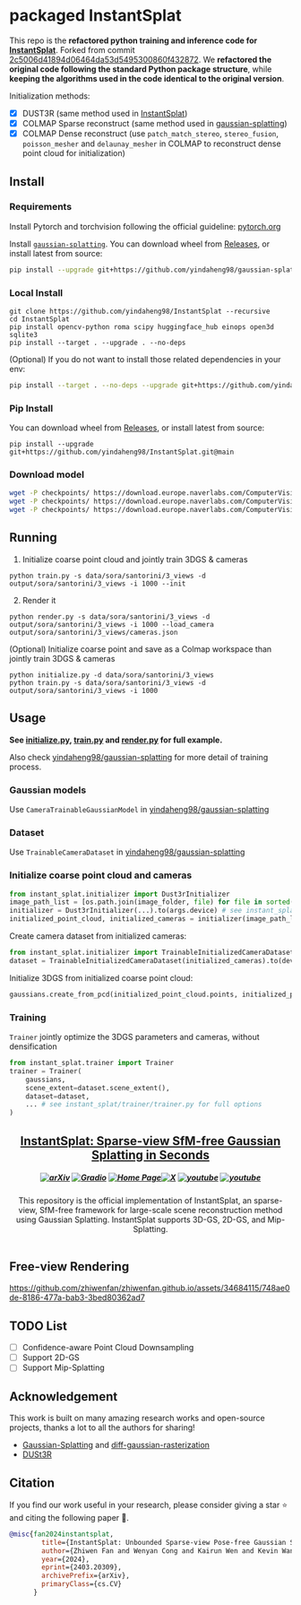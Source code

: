 # packaged InstantSplat

This repo is the **refactored python training and inference code for [InstantSplat](https://github.com/NVlabs/InstantSplat)**.
Forked from commit [2c5006d41894d06464da53d5495300860f432872](https://github.com/NVlabs/InstantSplat/tree/2c5006d41894d06464da53d5495300860f432872).
We **refactored the original code following the standard Python package structure**, while **keeping the algorithms used in the code identical to the original version**.

Initialization methods:
- [x] DUST3R (same method used in [InstantSplat](https://github.com/NVlabs/InstantSplat))
- [x] COLMAP Sparse reconstruct (same method used in [gaussian-splatting](https://github.com/graphdeco-inria/gaussian-splatting))
- [x] COLMAP Dense reconstruct (use `patch_match_stereo`, `stereo_fusion`, `poisson_mesher` and `delaunay_mesher` in COLMAP to reconstruct dense point cloud for initialization)

## Install

### Requirements

Install Pytorch and torchvision following the official guideline: [pytorch.org](https://pytorch.org/)

Install [`gaussian-splatting`](https://github.com/yindaheng98/gaussian-splatting).
You can download wheel from [Releases](https://github.com/yindaheng98/gaussian-splatting/releases), or
install latest from source:
```sh
pip install --upgrade git+https://github.com/yindaheng98/gaussian-splatting.git@master
```

### Local Install

```shell
git clone https://github.com/yindaheng98/InstantSplat --recursive
cd InstantSplat
pip install opencv-python roma scipy huggingface_hub einops open3d sqlite3
pip install --target . --upgrade . --no-deps
```

(Optional) If you do not want to install those related dependencies in your env:
```sh
pip install --target . --no-deps --upgrade git+https://github.com/yindaheng98/gaussian-splatting.git@master
```

### Pip Install

You can download wheel from [Releases](https://github.com/yindaheng98/InstantSplat/releases), or
install latest from source:
```shell
pip install --upgrade git+https://github.com/yindaheng98/InstantSplat.git@main
```

### Download model

```sh
wget -P checkpoints/ https://download.europe.naverlabs.com/ComputerVision/DUSt3R/DUSt3R_ViTLarge_BaseDecoder_224_linear.pth
wget -P checkpoints/ https://download.europe.naverlabs.com/ComputerVision/DUSt3R/DUSt3R_ViTLarge_BaseDecoder_512_linear.pth
wget -P checkpoints/ https://download.europe.naverlabs.com/ComputerVision/DUSt3R/DUSt3R_ViTLarge_BaseDecoder_512_dpt.pth
```

## Running

1. Initialize coarse point cloud and jointly train 3DGS & cameras
```shell
python train.py -s data/sora/santorini/3_views -d output/sora/santorini/3_views -i 1000 --init
```

2. Render it
```shell
python render.py -s data/sora/santorini/3_views -d output/sora/santorini/3_views -i 1000 --load_camera output/sora/santorini/3_views/cameras.json
```

(Optional) Initialize coarse point and save as a Colmap workspace than jointly train 3DGS & cameras
```shell
python initialize.py -d data/sora/santorini/3_views
python train.py -s data/sora/santorini/3_views -d output/sora/santorini/3_views -i 1000
```

## Usage

**See [initialize.py](initialize.py), [train.py](train.py) and [render.py](render.py) for full example.**

Also check [yindaheng98/gaussian-splatting](https://github.com/yindaheng98/gaussian-splatting) for more detail of training process.

### Gaussian models

Use `CameraTrainableGaussianModel` in [yindaheng98/gaussian-splatting](https://github.com/yindaheng98/gaussian-splatting)

### Dataset

Use `TrainableCameraDataset` in [yindaheng98/gaussian-splatting](https://github.com/yindaheng98/gaussian-splatting)

### Initialize coarse point cloud and cameras

```python
from instant_splat.initializer import Dust3rInitializer
image_path_list = [os.path.join(image_folder, file) for file in sorted(os.listdir(image_folder))]
initializer = Dust3rInitializer(...).to(args.device) # see instant_splat/initializer/dust3r/dust3r.py for full options
initialized_point_cloud, initialized_cameras = initializer(image_path_list=image_path_list)
```

Create camera dataset from initialized cameras:
```python
from instant_splat.initializer import TrainableInitializedCameraDataset
dataset = TrainableInitializedCameraDataset(initialized_cameras).to(device)
```

Initialize 3DGS from initialized coarse point cloud:
```python
gaussians.create_from_pcd(initialized_point_cloud.points, initialized_point_cloud.colors)
```

### Training

`Trainer` jointly optimize the 3DGS parameters and cameras, without densification
```python
from instant_splat.trainer import Trainer
trainer = Trainer(
    gaussians,
    scene_extent=dataset.scene_extent(),
    dataset=dataset,
    ... # see instant_splat/trainer/trainer.py for full options
)
```

<h2 align="center"> <a href="https://arxiv.org/abs/2403.20309">InstantSplat: Sparse-view SfM-free <a href="https://arxiv.org/abs/2403.20309"> Gaussian Splatting in Seconds </a>

<h5 align="center">

[![arXiv](https://img.shields.io/badge/Arxiv-2403.20309-b31b1b.svg?logo=arXiv)](https://arxiv.org/abs/2403.20309) [![Gradio](https://img.shields.io/badge/%F0%9F%A4%97%20Hugging%20Face-Spaces-blue)](https://huggingface.co/spaces/kairunwen/InstantSplat) 
[![Home Page](https://img.shields.io/badge/Project-Website-green.svg)](https://instantsplat.github.io/)[![X](https://img.shields.io/badge/-Twitter@Zhiwen%20Fan%20-black?logo=twitter&logoColor=1D9BF0)](https://x.com/WayneINR/status/1774625288434995219)  [![youtube](https://img.shields.io/badge/Demo_Video-E33122?logo=Youtube)](https://youtu.be/fxf_ypd7eD8) [![youtube](https://img.shields.io/badge/Tutorial_Video-E33122?logo=Youtube)](https://www.youtube.com/watch?v=JdfrG89iPOA&t=347s)
</h5>

<div align="center">
This repository is the official implementation of InstantSplat, an sparse-view, SfM-free framework for large-scale scene reconstruction method using Gaussian Splatting.
InstantSplat supports 3D-GS, 2D-GS, and Mip-Splatting.
</div>
<br>

## Free-view Rendering
https://github.com/zhiwenfan/zhiwenfan.github.io/assets/34684115/748ae0de-8186-477a-bab3-3bed80362ad7

## TODO List
- [ ] Confidence-aware Point Cloud Downsampling
- [ ] Support 2D-GS
- [ ] Support Mip-Splatting

## Acknowledgement

This work is built on many amazing research works and open-source projects, thanks a lot to all the authors for sharing!

- [Gaussian-Splatting](https://github.com/graphdeco-inria/gaussian-splatting) and [diff-gaussian-rasterization](https://github.com/graphdeco-inria/diff-gaussian-rasterization)
- [DUSt3R](https://github.com/naver/dust3r)

## Citation
If you find our work useful in your research, please consider giving a star :star: and citing the following paper :pencil:.

```bibTeX
@misc{fan2024instantsplat,
        title={InstantSplat: Unbounded Sparse-view Pose-free Gaussian Splatting in 40 Seconds},
        author={Zhiwen Fan and Wenyan Cong and Kairun Wen and Kevin Wang and Jian Zhang and Xinghao Ding and Danfei Xu and Boris Ivanovic and Marco Pavone and Georgios Pavlakos and Zhangyang Wang and Yue Wang},
        year={2024},
        eprint={2403.20309},
        archivePrefix={arXiv},
        primaryClass={cs.CV}
      }
```
